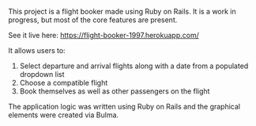 This project is a flight booker made using Ruby on Rails. It is a work in progress, but most of the core features are present. 

See it live here: https://flight-booker-1997.herokuapp.com/

It allows users to:

1. Select departure and arrival flights along with a date from a populated dropdown list
2. Choose a compatible flight
3. Book themselves as well as other passengers on the flight

The application logic was written using Ruby on Rails and the graphical elements were created via Bulma.
